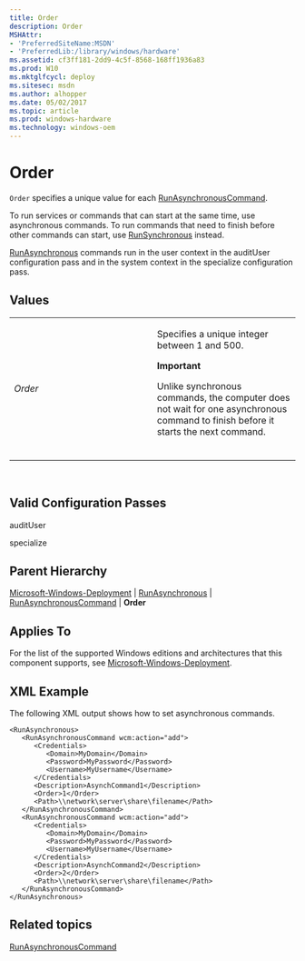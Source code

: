 ```yaml
---
title: Order
description: Order
MSHAttr:
- 'PreferredSiteName:MSDN'
- 'PreferredLib:/library/windows/hardware'
ms.assetid: cf3ff181-2dd9-4c5f-8568-168ff1936a83
ms.prod: W10
ms.mktglfcycl: deploy
ms.sitesec: msdn
ms.author: alhopper
ms.date: 05/02/2017
ms.topic: article
ms.prod: windows-hardware
ms.technology: windows-oem
---
```


# Order


`Order` specifies a unique value for each [RunAsynchronousCommand](microsoft-windows-deployment-runasynchronous-runasynchronouscommand.md).

To run services or commands that can start at the same time, use asynchronous commands. To run commands that need to finish before other commands can start, use [RunSynchronous](microsoft-windows-deployment-runsynchronous.md) instead.

[RunAsynchronous](microsoft-windows-deployment-runasynchronous.md) commands run in the user context in the auditUser configuration pass and in the system context in the specialize configuration pass.

## Values


<table>
<colgroup>
<col width="50%" />
<col width="50%" />
</colgroup>
<tbody>
<tr class="odd">
<td><p><em>Order</em></p></td>
<td><p>Specifies a unique integer between 1 and 500.</p>
<div class="alert">
<strong>Important</strong>  
<p>Unlike synchronous commands, the computer does not wait for one asynchronous command to finish before it starts the next command.</p>
</div>
<div>
 
</div></td>
</tr>
</tbody>
</table>

 

## Valid Configuration Passes


auditUser

specialize

## Parent Hierarchy


[Microsoft-Windows-Deployment](microsoft-windows-deployment.md) | [RunAsynchronous](microsoft-windows-deployment-runasynchronous.md) | [RunAsynchronousCommand](microsoft-windows-deployment-runasynchronous-runasynchronouscommand.md) | **Order**

## Applies To


For the list of the supported Windows editions and architectures that this component supports, see [Microsoft-Windows-Deployment](microsoft-windows-deployment.md).

## XML Example


The following XML output shows how to set asynchronous commands.

``` syntax
<RunAsynchronous>
   <RunAsynchronousCommand wcm:action="add">
      <Credentials>
         <Domain>MyDomain</Domain>
         <Password>MyPassword</Password>
         <Username>MyUsername</Username>
      </Credentials>
      <Description>AsynchCommand1</Description>
      <Order>1</Order>
      <Path>\\network\server\share\filename</Path>
   </RunAsynchronousCommand>
   <RunAsynchronousCommand wcm:action="add">
      <Credentials>
         <Domain>MyDomain</Domain>
         <Password>MyPassword</Password>
         <Username>MyUsername</Username>
      </Credentials>
      <Description>AsynchCommand2</Description>
      <Order>2</Order>
      <Path>\\network\server\share\filename</Path>
   </RunAsynchronousCommand>
</RunAsynchronous>
```

## Related topics


[RunAsynchronousCommand](microsoft-windows-deployment-runasynchronous-runasynchronouscommand.md)

 

 







